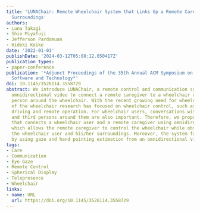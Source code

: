 ```yaml
---
title: 'LUNAChair: Remote Wheelchair System that Links Up a Remote Caregiver and Wheelchair
  Surroundings'
authors:
- Luna Takagi
- Shio Miyafuji
- Jefferson Pardomuan
- Hideki Koike
date: '2022-01-01'
publishDate: '2024-03-12T05:08:12.050417Z'
publication_types:
- paper-conference
publication: '*Adjunct Proceedings of the 35th Annual ACM Symposium on User Interface
  Software and Technology*'
doi: 10.1145/3526114.3558729
abstract: We introduce LUNAChair, a remote control and communication system that uses
  omnidirectional video to connect a remote caregiver to a wheelchair user and a third
  person around the wheelchair. With the recent growing need for wheelchairs, much
  of the wheelchair research has focused on wheelchair control, such as fully automatic
  driving and remote operation. For wheelchair users, conversations with caregivers
  and third persons around them are also important. Therefore, we propose a system
  that connects a wheelchair user and a remote caregiver using omnidirectional cameras,
  which allows the remote caregiver to control the wheelchair while observing both
  the wheelchair user and his/her surroundings. Moreover, the system facilitates communication
  by using gaze and hand pointing estimation from an omnidirectional video.
tags:
- Care
- Communication
- Eye Gaze
- Remote Control
- Spherical Display
- Telepresence
- Wheelchair
links:
- name: URL
  url: https://doi.org/10.1145/3526114.3558729
---
```

